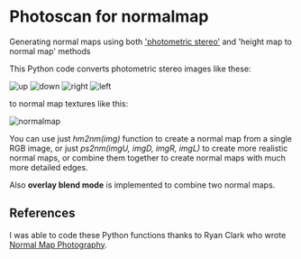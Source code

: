 Photoscan for normalmap
==
Generating normal maps using both ['photometric stereo'](https://en.wikipedia.org/wiki/Photometric_stereo) and 'height map to normal map' methods

This Python code converts photometric stereo images like these:

![up](https://user-images.githubusercontent.com/84385239/165281775-6e68bd1a-7609-42c5-be1b-e96ce8cc6035.jpg)
![down](https://user-images.githubusercontent.com/84385239/165281789-e27e10ca-67b2-486f-824c-f2a06a354dbe.jpg)
![right](https://user-images.githubusercontent.com/84385239/165281860-3a4ee1a0-eac2-4fd5-bbda-08520893ed4f.jpg)
![left](https://user-images.githubusercontent.com/84385239/165281874-971fe057-b1dc-42d7-8984-73a1f3e14180.jpg)

to normal map textures like this:

![normalmap](https://user-images.githubusercontent.com/84385239/165281891-a7989a2c-9d74-4707-96c6-95bb3524c92c.png)


You can use just *hm2nm(img)* function to create a normal map from a single RGB image, or just *ps2nm(imgU, imgD, imgR, imgL)* to create more realistic normal maps, or combine them together to create normal maps with much more detailed edges.

Also **overlay blend mode** is implemented to combine two normal maps.


References
--
I was able to code these Python functions thanks to Ryan Clark who wrote [Normal Map Photography](http://www.zarria.net/nrmphoto/nrmphoto.html).
